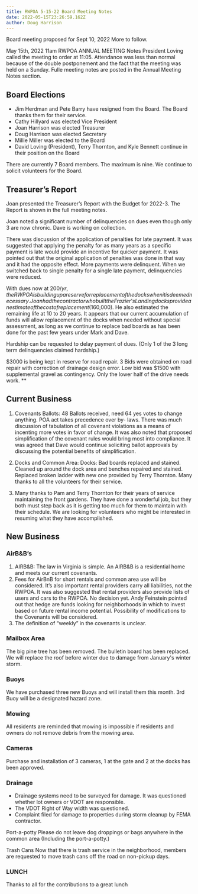 ```yaml
---
title: RWPOA 5-15-22 Board Meeting Notes
date: 2022-05-15T23:26:59.162Z
author: Doug Harrison
---
```


Board meeting proposed for Sept 10, 2022 More to follow.

May 15th, 2022 11am
RWPOA ANNUAL MEETING
Notes
President Loving called the meeting to order at 11:05. Attendance was less than normal because of the double postponement and the fact that the meeting was held on a Sunday. Fulle meeting notes are posted in the Annual Meeting Notes section.

## Board Elections

- Jim Herdman and Pete Barry have resigned from the Board. The Board thanks them for their service.
- Cathy Hillyard was elected Vice President
- Joan Harrison was elected Treasurer
- Doug Harrison was elected Secretary
- Millie Miller was elected to the Board
- David Loving (President), Terry Thornton, and Kyle Bennett continue in their position on the Board

There are currently 7 Board members. The maximum is nine. We continue to solicit volunteers for the Board.

## Treasurer’s Report

Joan presented the Treasurer’s Report with the Budget for 2022-3. The Report is shown in the full meeting notes.

Joan noted a significant number of delinquencies on dues even though only 3 are now chronic. Dave is working on collection.

There was discussion of the application of penalties for late payment. It was suggested that applying the penalty for as many years as a specific payment is late would provide an incentive for quicker payment. It was pointed out that the original application of penalties was done in that way and it had the opposite effect. More payments were delinquent. When we switched back to single penalty for a single late payment, delinquencies were reduced.

With dues now at $200/yr, the RWPOA is building up a reserve for replacement of the docks when it is deemed necessary. Joan had the contractor who built the Frazier’s Landing docks provide an estimate of the cost of replacement ($160,000). He also estimated the remaining life at 10 to 20 years. It appears that our current accumulation of funds will allow replacement of the docks when needed without special assessment, as long as we continue to replace bad boards as has been done for the past few years under Mark and Dave.

Hardship can be requested to delay payment of dues. (Only 1 of the 3 long term delinquencies claimed hardship.)

$3000 is being kept in reserve for road repair. 3 Bids were obtained on road repair with correction of drainage design error. Low bid was $1500 with supplemental gravel as contingency. Only the lower half of the drive needs work.
\*\*

## Current Business

1. Covenants Ballots: 48 Ballots received, need 64 yes votes to change anything. POA act takes precedence over by- laws. There was much discussion of tabulation of all covenant violations as a means of incenting more votes in favor of change. It was also noted that proposed simplification of the covenant rules would bring most into compliance. It was agreed that Dave would continue soliciting ballot approvals by discussing the potential benefits of simplification.

2. Docks and Common Area: Docks: Bad boards replaced and stained. Cleaned up around the dock area and benches repaired and stained. Replaced broken ladder with new one provided by Terry Thornton. Many thanks to all the volunteers for their service.

3. Many thanks to Pam and Terry Thornton for their years of service maintaining the front gardens. They have done a wonderful job, but they both must step back as it is getting too much for them to maintain with their schedule. We are looking for volunteers who might be interested in resuming what they have accomplished.

## New Business

### AirB&B’s

1. AIRB&B: The law in Virginia is simple. An AIRB&B is a residential home and meets our current covenants.
2. Fees for AirBnB for short rentals and common area use will be considered. It’s also important rental providers carry all liabilities, not the RWPOA. It was also suggested that rental providers also provide lists of users and cars to the RWPOA. No decision yet. Andy Feinstein pointed out that hedge are funds looking for neighborhoods in which to invest based on future rental income potential. Possibility of modifications to the Covenants will be considered.
3. The definition of “weekly” in the covenants is unclear.

### Mailbox Area

The big pine tree has been removed. The bulletin board has been replaced. We will replace the roof before winter due to damage from January's winter storm.

### Buoys

We have purchased three new Buoys and will install them this month. 3rd Buoy will be a designated hazard zone.

### Mowing

All residents are reminded that mowing is impossible if residents and owners do not remove debris from the mowing area.

### Cameras

Purchase and installation of 3 cameras, 1 at the gate and 2 at the docks has been approved.

### Drainage

- Drainage systems need to be surveyed for damage. It was questioned whether lot owners or VDOT are responsible.
- The VDOT Right of Way width was questioned.
- Complaint filed for damage to properties during storm cleanup by FEMA contractor.

Port-a-potty
Please do not leave dog droppings or bags anywhere in the common area (Including the port-a-potty.)

Trash Cans
Now that there is trash service in the neighborhood, members are requested to move trash cans off the road on non-pickup days.

### LUNCH

Thanks to all for the contributions to a great lunch
